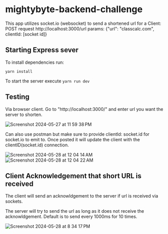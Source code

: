 # mightybyte-backend-challenge


This app utilizes socket.io (websocket) to send a shortened url for a Client: POST request http://localhost:3000/url params: {"url": "classcalc.com", clientId: [socket id]}

## Starting Express sever
To install dependencies run:

`yarn install`

To start the server execute 
`yarn run dev`


## Testing

Via browser client. Go to "http://localhost:3000/" and enter url you want the server to shorten. 

![Screenshot 2024-05-27 at 11 59 38 PM](https://github.com/niccololampa/mightybyte-backend-challenge/assets/37615906/ce635887-131a-43a8-b55c-d9e191e9fd7b)


Can also use postman but make sure to provide clientId: socket.id for socket.io to emit to. Once posted it will update the client with the clientID(socket.id) connection. 

![Screenshot 2024-05-28 at 12 04 14 AM](https://github.com/niccololampa/mightybyte-backend-challenge/assets/37615906/8c5952bc-23d2-437e-931e-d120bb1ef1ab)
![Screenshot 2024-05-28 at 12 04 22 AM](https://github.com/niccololampa/mightybyte-backend-challenge/assets/37615906/278ee493-5ece-47e2-916f-4c8925ae4d4d)


## Client Acknowledgement that short URL is received

The client will send an acknowldgement to the server if url is received via sockets. 

The server will try to send the url as long as it does not receive the acknowldgement. Default is to send every 1000ms for 10 times. 

![Screenshot 2024-05-28 at 8 34 17 PM](https://github.com/niccololampa/mightybyte-backend-challenge/assets/37615906/d1d9b371-eed6-4e24-b2b1-c27499732227)

